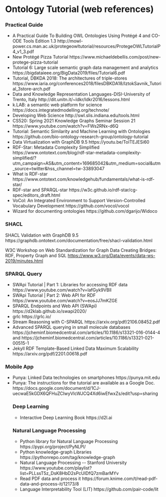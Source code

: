 # Ontology Tutorial (web references)

<h3> Practical Guide </h3>

<ul>
 <li> A Practical Guide To Building OWL Ontologies Using Protégé 4 and CO-ODE Tools Edition 1.3 
http://mowl-power.cs.man.ac.uk/protegeowltutorial/resources/ProtegeOWLTutorialP4_v1_3.pdf </li>
 
 <li> New Protégé Pizza Tutorial https://www.michaeldebellis.com/post/new-protege-pizza-tutorial </li>

 <li> Tutorial 6: Large scale semantic graph data management and analytics
https://bigdataieee.org/BigData2019/files/Tutorial6.pdf </li>

 <li>  Tutorial, DBKDA 2018: The architectures of triple-stores https://www.iaria.org/conferences2018/filesDBKDA18/IztokSavnik_Tutorial_3store-arch.pdf </li>
 <li> Data and Knowledge Representation Languages-DISI-University of Trento, Italy
http://dit.unitn.it/~ldkr/ldkr2016/lessons.html </li>
 
 <li> k.LAB: a semantic web platform for science https://docs.integratedmodelling.org/technote/ </li>



 <li> Developing Web Science
http://swl.slis.indiana.edu/tools.html </li>

 <li> CS520: Spring 2021 Knowledge Graphs Seminar Session 21
https://www.youtube.com/watch?v=FWs2RNx-d6Q </li>

 <li> Tutorial: Semantic Similarity and Machine Learning with Ontologies
https://github.com/bio-ontology-research-group/ontology-tutorial </li>

 <li> Data Virtualization with GraphDB 9.5 https://youtu.be/ToITEJESi60 </li>
 
 <li> RDF-Star: Metadata Complexity Simplified https://www.ontotext.com/blog/rdf-star-metadata-complexity-simplified/?utm_campaign=AS&utm_content=169685042&utm_medium=social&utm_source=twitter&hss_channel=tw-33893047 </li>
 <li>  What is RDF-star https://www.ontotext.com/knowledgehub/fundamentals/what-is-rdf-star/ </li>
 <li>  RDF-star and SPARQL-star https://w3c.github.io/rdf-star/cg-spec/editors_draft.html </li>
 <li> VoCol: An Integrated Environment to Support
Version-Controlled Vocabulary Development  https://github.com/vocol/vocol </li>
 <li>Wizard for documenting ontologies https://github.com/dgarijo/Widoco </li>
</ul> 
<h3> SHACL </h3>
SHACL Validation with GraphDB 9.5 
https://graphdb.ontotext.com/documentation/free/shacl-validation.html 

W3C Workshop on Web Standardization for Graph Data Creating Bridges: RDF, Property Graph and SQL
https://www.w3.org/Data/events/data-ws-2019/minutes.html
</ul> 
<h3>SPARQL Query </h3>
 <ul>
  <li> SWApi Tutorial | Part 1: Libraries for accessing RDF data 
  https://www.youtube.com/watch?v=lafGyk9VBlI </li>
  <li> SWApi Tutorial | Part 2: Web API for RDF
  https://www.youtube.com/watch?v=eosJJ7mKZGE </li>
  <li> SPARQL Endpoints and Web API
(SWApi) https://d2klab.github.io/swapi2020/ </li>
  <li> grlc 
  https://grlc.io/ </li>
 
  <li> Stream Reasoning with C-SPARQL
 https://arxiv.org/pdf/2106.08452.pdf </li>
 <li> Advanced SPARQL querying in small molecule databases https://jcheminf.biomedcentral.com/articles/10.1186/s13321-016-0144-4 
 and https://jcheminf.biomedcentral.com/articles/10.1186/s13321-021-00515-1 </li>
 
 <li> Jekyll RDF Template-Based Linked Data Maximum Scalability https://arxiv.org/pdf/2201.00618.pdf </li>
 
</ul> 
<h3> Mobile App </h3> 
<ul>
<li>  Punya: Linked Data technologies on smartphones  
https://punya.mit.edu </li>

<li>  Punya: The instructions for the tutorial are available as a Google Doc.
https://docs.google.com/document/d/1CJ-uecwaE5kGDX6QFHuZCIwyVlcWJCQ4Xd6iwEfwxZs/edit?usp=sharing </li>

<h3> Deep Learning  </h3> 
<ul>
<li> Interactive Deep Learning Book https://d2l.ai </li>
 </ul> 
 <h3> Natural Language Processing </h3> 
 <ul>
 <li> Python library for Natural Language Processing https://pypi.org/project/PyNLPl/ </li>
  
   <li> Python knowledge-graph Libraries https://pythonrepo.com/tag/knowledge-graph </li>
  <li> Natural Language Processing -- Stanford University https://www.youtube.com/playlist?list=PLLssT5z_DsK8HbD2sPcUIDfQ7zmBarMYv </li>
  
  <li>  Read PDF data and process it https://forum.knime.com/t/read-pdf-data-and-process-it/12173/8 </li>
   <li>  Language Interpretability Tool (LIT) https://github.com/pair-code/lit </li>
 </ul> 

